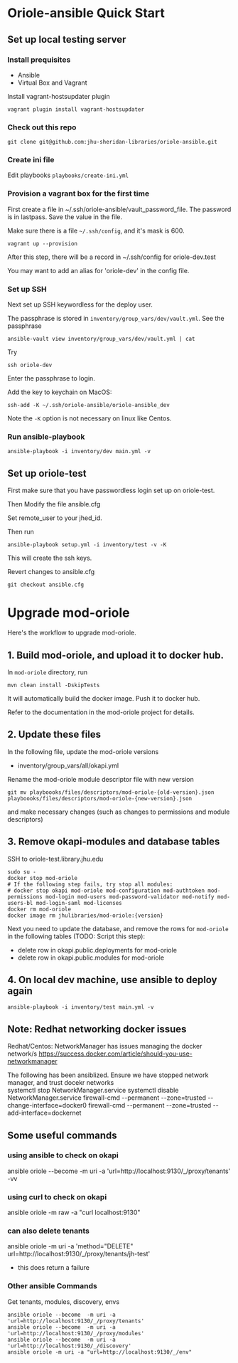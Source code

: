 # Oriole-ansible Quick Start

## Set up local testing server

### Install prequisites

* Ansible
* Virtual Box and Vagrant

Install vagrant-hostsupdater plugin

```
vagrant plugin install vagrant-hostsupdater
```

### Check out this repo

```
git clone git@github.com:jhu-sheridan-libraries/oriole-ansible.git
```

### Create ini file

Edit playbooks `playbooks/create-ini.yml`

### Provision a vagrant box for the first time

First create a file in ~/.ssh/oriole-ansible/vault_password_file. The password is in lastpass. Save the value in the file.

Make sure there is a file `~/.ssh/config`, and it's mask is 600. 

```
vagrant up --provision
```

After this step, there will be a record in ~/.ssh/config for oriole-dev.test

You may want to add an alias for 'oriole-dev' in the config file.

### Set up SSH

Next set up SSH keywordless for the deploy user.

The passphrase is stored in `inventory/group_vars/dev/vault.yml`. See the passphrase

```
ansible-vault view inventory/group_vars/dev/vault.yml | cat
```

Try

```
ssh oriole-dev
```

Enter the passphrase to login.

Add the key to keychain on MacOS:

```
ssh-add -K ~/.ssh/oriole-ansible/oriole-ansible_dev
```

Note the `-K` option is not necessary on linux like Centos. 

### Run ansible-playbook

```
ansible-playbook -i inventory/dev main.yml -v
```

## Set up oriole-test

First make sure that you have passwordless login set up on oriole-test. 

Then Modify the file ansible.cfg

Set remote_user to your jhed_id. 

Then run 

```
ansible-playbook setup.yml -i inventory/test -v -K
```

This will create the ssh keys. 

Revert changes to ansible.cfg

```
git checkout ansible.cfg
```

# Upgrade mod-oriole

Here's the workflow to upgrade mod-oriole.

## 1. Build mod-oriole, and upload it to docker hub.

In `mod-oriole` directory, run 

```
mvn clean install -DskipTests
```

It will automatically build the docker image. Push it to docker hub. 

Refer to the documentation in the mod-oriole project for details. 

## 2. Update these files

In the following file, update the mod-oriole versions

* inventory/group_vars/all/okapi.yml

Rename the mod-oriole module descriptor file with new version

```
git mv playboooks/files/descriptors/mod-oriole-{old-version}.json playboooks/files/descriptors/mod-oriole-{new-version}.json
```

and make necessary changes (such as changes to permissions and module descriptors)

## 3. Remove okapi-modules and database tables

SSH to oriole-test.library.jhu.edu

```
sudo su -
docker stop mod-oriole 
# If the following step fails, try stop all modules: 
# docker stop okapi mod-oriole mod-configuration mod-authtoken mod-permissions mod-login mod-users mod-password-validator mod-notify mod-users-bl mod-login-saml mod-licenses
docker rm mod-oriole
docker image rm jhulibraries/mod-oriole:{version}
```

Next you need to update the database, and remove the rows for `mod-oriole` in the following tables (TODO: Script this step):

* delete row in okapi.public.deployments for mod-oriole
* delete row in okapi.public.modules for mod-oriole

## 4. On local dev machine, use ansible to deploy again

```
ansible-playbook -i inventory/test main.yml -v
```

## Note: Redhat networking docker issues

Redhat/Centos: NetworkManager has issues managing the docker network/s
https://success.docker.com/article/should-you-use-networkmanager

The following has been ansiblized.
Ensure we have stopped network manager, and trust docekr networks  
systemctl stop NetworkManager.service
systemctl disable NetworkManager.service
firewall-cmd --permanent --zone=trusted --change-interface=docker0
firewall-cmd --permanent --zone=trusted --add-interface=dockernet


## Some useful commands

### using ansible to check on okapi
ansible oriole --become  -m uri -a 'url=http://localhost:9130/_/proxy/tenants' -vv

### using curl to check on okapi
ansible oriole -m raw -a "curl localhost:9130"

### can also delete tenants
ansible oriole -m uri -a 'method="DELETE" url=http://localhost:9130/_/proxy/tenants/jh-test'
- this does return a failure

### Other ansible Commands

Get tenants, modules, discovery, envs

```
ansible oriole --become  -m uri -a 'url=http://localhost:9130/_/proxy/tenants'
ansible oriole --become  -m uri -a 'url=http://localhost:9130/_/proxy/modules'
ansible oriole --become  -m uri -a 'url=http://localhost:9130/_/discovery'
ansible oriole -m uri -a "url=http://localhost:9130/_/env"
```
